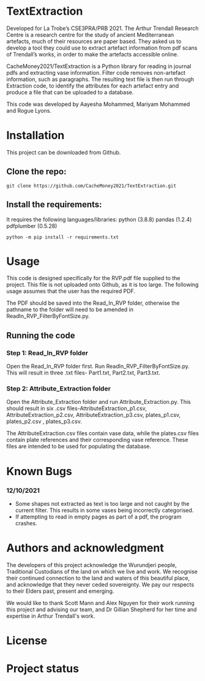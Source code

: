 # TextExtraction

Developed for La Trobe’s CSE3PRA/PRB 2021. The Arthur Trendall Research Centre is a research centre for the study of ancient Mediterranean 
artefacts, much of their resources are paper based. They asked us to develop a tool they could use to extract artefact information from pdf 
scans of Trendall’s works, in order to make the artefacts accessible online.

CacheMoney2021/TextExtraction is a Python library for reading in journal pdfs and extracting vase information. 
Filter code removes non-artefact information, such as paragraphs. The resulting text file is then run through Extraction code, to identify 
the attributes for each artefact entry and produce a file that can be uploaded to a database. 

This code was developed by Aayesha Mohammed, Mariyam Mohammed and Rogue Lyons.

# Installation
This project can be downloaded from Github. 

## Clone the repo:
```
git clone https://github.com/CacheMoney2021/TextExtraction.git
```


## Install the requirements:
It requires the following languages/libraries:
python (3.8.8)
pandas (1.2.4)
pdfplumber (0.5.28)

```
python -m pip install -r requirements.txt
```

# Usage
This code is designed specifically for the RVP.pdf file supplied to the project. This file is not uploaded onto Github, as it is too large. 
The following usage assumes that the user has the required PDF.

The PDF should be saved into the Read_In_RVP folder, otherwise the pathname to the folder will need to be amended in 
ReadIn_RVP_FilterByFontSize.py.

## Running the code
### Step 1: Read_In_RVP folder
Open the Read_In_RVP folder first. Run ReadIn_RVP_FilterByFontSize.py. This will result in three .txt files- Part1.txt, Part2.txt, Part3.txt.

### Step 2: Attribute_Extraction folder
Open the Attribute_Extraction folder and run Attribute_Extraction.py. This should result in six .csv files-AttributeExtraction_p1.csv, 
AttributeExtraction_p2.csv, AttributeExtraction_p3.csv, plates_p1.csv, plates_p2.csv , plates_p3.csv.

The AttributeExtraction.csv files contain vase data, while the plates.csv files contain plate references and their corresponding vase 
reference. These files are intended to be used for populating the database.

# Known Bugs
### 12/10/2021
- Some shapes not extracted as text is too large and not caught by the current filter. This results in some vases being 
incorrectly categorised.
- If attempting to read in empty pages as part of a pdf, the program crashes.

# Authors and acknowledgment
The developers of this project acknowledge the Wurundjeri people, Traditional Custodians of the land on which we live and work. We recognise their continued connection to the land and waters of this beautiful place, and acknowledge that they never ceded sovereignty. We pay our respects to their Elders past, present and emerging. 

We would like to thank Scott Mann and Alex Nguyen for their work running this project and advising our team, and Dr Gillian Shepherd for her time and expertise in Arthur Trendall's work. 

# License


# Project status


